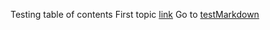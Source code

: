 Testing table of contents
First topic [link](https://github.com/SteveSpudWebb/write-the-docs-tutorial/blob/master/docs/index.md)
Go to [testMarkdown](https://github.com/SteveSpudWebb/write-the-docs-tutorial/blob/master/docs/testingMarkdown.md)
